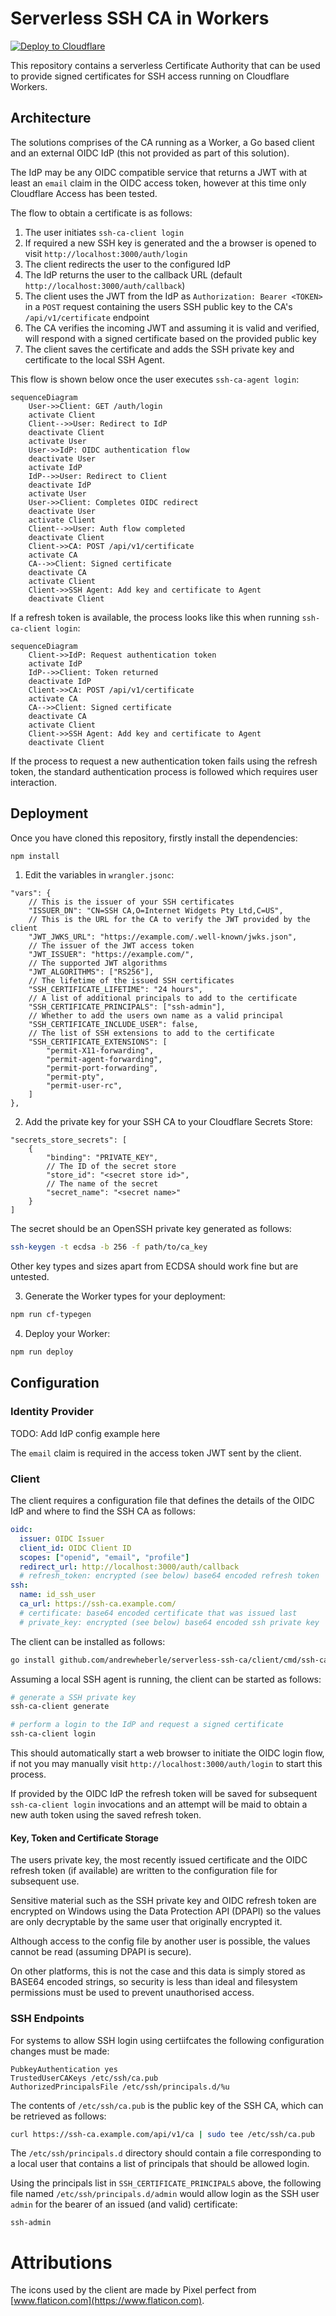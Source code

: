 # Serverless SSH CA in Workers

[![Deploy to Cloudflare](https://deploy.workers.cloudflare.com/button)](https://deploy.workers.cloudflare.com/?url=https%3A%2F%2Fgithub.com%2Fandrewheberle%2Fserverless-ssh-ca)

This repository contains a serverless Certificate Authority that can be used
to provide signed certificates for SSH access running on Cloudflare Workers.

## Architecture

The solutions comprises of the CA running as a Worker, a Go based client and 
an external OIDC IdP (this not provided as part of this solution).

The IdP may be any OIDC compatible service that returns a JWT with at least
an `email` claim in the OIDC access token, however at this time only
Cloudflare Access has been tested.

The flow to obtain a certificate is as follows:

1. The user initiates `ssh-ca-client login`
2. If required a new SSH key is generated and the a browser is opened to
   visit `http://localhost:3000/auth/login`
3. The client redirects the user to the configured IdP
4. The IdP returns the user to the callback URL (default
   `http://localhost:3000/auth/callback`)
5. The client uses the JWT from the IdP as `Authorization: Bearer <TOKEN>`
   in a `POST` request containing the users SSH public key to the CA's
   `/api/v1/certificate` endpoint
6. The CA verifies the incoming JWT and assuming it is valid and verified, will respond with a signed certificate based on the provided public key
7. The client saves the certificate and adds the SSH private key and certificate to the local SSH Agent.

This flow is shown below once the user executes `ssh-ca-agent login`:

```mermaid
sequenceDiagram
    User->>Client: GET /auth/login
    activate Client
    Client-->>User: Redirect to IdP
    deactivate Client
    activate User
    User->>IdP: OIDC authentication flow
    deactivate User
    activate IdP
    IdP-->>User: Redirect to Client
    deactivate IdP
    activate User
    User->>Client: Completes OIDC redirect
    deactivate User
    activate Client
    Client-->>User: Auth flow completed
    deactivate Client
    Client->>CA: POST /api/v1/certificate
    activate CA
    CA-->>Client: Signed certificate
    deactivate CA
    activate Client
    Client->>SSH Agent: Add key and certificate to Agent
    deactivate Client
```

If a refresh token is available, the process looks like this when running `ssh-ca-client login`:

```mermaid
sequenceDiagram
    Client->>IdP: Request authentication token
    activate IdP
    IdP-->>Client: Token returned
    deactivate IdP
    Client->>CA: POST /api/v1/certificate
    activate CA
    CA-->>Client: Signed certificate
    deactivate CA
    activate Client
    Client->>SSH Agent: Add key and certificate to Agent
    deactivate Client
```

If the process to request a new authentication token fails using the refresh token, the standard authentication process is followed which requires user interaction.

## Deployment

Once you have cloned this repository, firstly install the dependencies:

```sh
npm install
```

1. Edit the variables in `wrangler.jsonc`:

```jsonc
"vars": {
    // This is the issuer of your SSH certificates
    "ISSUER_DN": "CN=SSH CA,O=Internet Widgets Pty Ltd,C=US",
    // This is the URL for the CA to verify the JWT provided by the client
    "JWT_JWKS_URL": "https://example.com/.well-known/jwks.json",
    // The issuer of the JWT access token
    "JWT_ISSUER": "https://example.com/",
    // The supported JWT algorithms
    "JWT_ALGORITHMS": ["RS256"],
    // The lifetime of the issued SSH certificates
    "SSH_CERTIFICATE_LIFETIME": "24 hours",
    // A list of additional principals to add to the certificate
    "SSH_CERTIFICATE_PRINCIPALS": ["ssh-admin"],
    // Whether to add the users own name as a valid principal
    "SSH_CERTIFICATE_INCLUDE_USER": false,
    // The list of SSH extensions to add to the certificate
    "SSH_CERTIFICATE_EXTENSIONS": [
        "permit-X11-forwarding",
        "permit-agent-forwarding",
        "permit-port-forwarding",
        "permit-pty",
        "permit-user-rc",
    ]
},
```

2. Add the private key for your SSH CA to your Cloudflare Secrets Store:

```jsonc
"secrets_store_secrets": [
    {
        "binding": "PRIVATE_KEY",
        // The ID of the secret store
        "store_id": "<secret store id>",
        // The name of the secret
        "secret_name": "<secret name>"
    }
]
```

The secret should be an OpenSSH private key generated as follows:

```sh
ssh-keygen -t ecdsa -b 256 -f path/to/ca_key
```

Other key types and sizes apart from ECDSA should work fine but are untested.

3. Generate the Worker types for your deployment:

```sh
npm run cf-typegen
```

4. Deploy your Worker:

```sh
npm run deploy
```

## Configuration

### Identity Provider

TODO: Add IdP config example here

The `email` claim is required in the access token JWT sent by the client.

### Client

The client requires a configuration file that defines the details of the OIDC IdP and where to find the SSH CA as follows:

```yaml
oidc:
  issuer: OIDC Issuer
  client_id: OIDC Client ID
  scopes: ["openid", "email", "profile"]
  redirect_url: http://localhost:3000/auth/callback
  # refresh_token: encrypted (see below) base64 encoded refresh token
ssh:
  name: id_ssh_user
  ca_url: https://ssh-ca.example.com/
  # certificate: base64 encoded certificate that was issued last
  # private_key: encrypted (see below) base64 encoded ssh private key
```

The client can be installed as follows:

```sh
go install github.com/andrewheberle/serverless-ssh-ca/client/cmd/ssh-ca-client@latest
```

Assuming a local SSH agent is running, the client can be started as follows:

```sh
# generate a SSH private key
ssh-ca-client generate

# perform a login to the IdP and request a signed certificate
ssh-ca-client login
```

This should automatically start a web browser to initiate the OIDC login flow,
if not you may manually visit `http://localhost:3000/auth/login` to start this
process.

If provided by the OIDC IdP the refresh token will be saved for subsequent
`ssh-ca-client login` invocations and an attempt will be maid to obtain a new
auth token using the saved refresh token.

#### Key, Token and Certificate Storage

The users private key, the most recently issued certificate and the OIDC
refresh token (if available) are written to the configuration file for
subsequent use.

Sensitive material such as the SSH private key and OIDC refresh token are
encrypted on Windows using the Data Protection API (DPAPI) so the values are
only decryptable by the same user that originally encrypted it.

Although access to the config file by another user is possible, the values
cannot be read (assuming DPAPI is secure).

On other platforms, this is not the case and this data is simply stored as 
BASE64 encoded strings, so security is less than ideal and filesystem
permissions must be used to prevent unauthorised access.

### SSH Endpoints

For systems to allow SSH login using certiifcates the following configuration
changes must be made:

```ssh
PubkeyAuthentication yes
TrustedUserCAKeys /etc/ssh/ca.pub
AuthorizedPrincipalsFile /etc/ssh/principals.d/%u
```

The contents of `/etc/ssh/ca.pub` is the public key of the SSH CA, which can be retrieved as follows:

```sh
curl https://ssh-ca.example.com/api/v1/ca | sudo tee /etc/ssh/ca.pub
```

The `/etc/ssh/principals.d` directory should contain a file corresponding to
a local user that contains a list of principals that should be allowed
login.

Using the principals list in `SSH_CERTIFICATE_PRINCIPALS` above, the
following file named `/etc/ssh/principals.d/admin` would allow login
as the SSH user `admin` for the bearer of an issued (and valid) certificate:

```
ssh-admin
```

# Attributions

The icons used by the client are made by Pixel perfect from [www.flaticon.com](https://www.flaticon.com).
